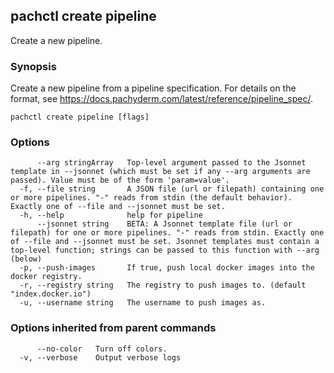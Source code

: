 ## pachctl create pipeline

Create a new pipeline.

### Synopsis

Create a new pipeline from a pipeline specification. For details on the format, see https://docs.pachyderm.com/latest/reference/pipeline_spec/.

```
pachctl create pipeline [flags]
```

### Options

```
      --arg stringArray   Top-level argument passed to the Jsonnet template in --jsonnet (which must be set if any --arg arguments are passed). Value must be of the form 'param=value'. 
  -f, --file string       A JSON file (url or filepath) containing one or more pipelines. "-" reads from stdin (the default behavior). Exactly one of --file and --jsonnet must be set.
  -h, --help              help for pipeline
      --jsonnet string    BETA: A Jsonnet template file (url or filepath) for one or more pipelines. "-" reads from stdin. Exactly one of --file and --jsonnet must be set. Jsonnet templates must contain a top-level function; strings can be passed to this function with --arg (below)
  -p, --push-images       If true, push local docker images into the docker registry.
  -r, --registry string   The registry to push images to. (default "index.docker.io")
  -u, --username string   The username to push images as.
```

### Options inherited from parent commands

```
      --no-color   Turn off colors.
  -v, --verbose    Output verbose logs
```

